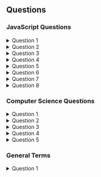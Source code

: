 ## Questions

### JavaScript Questions
<details>
<summary>Question 1</summary>

What will the following code output?

```
for (var i = 0; i < 3; i++) {
  setTimeout(function() { alert(i); }, 1000 + i);
}
```

<details>
<summary>Answer</summary>

this question is about: [Closures](https://github.com/shaharhac/interview-prep/blob/master/JavaScript/closures.md), [IIFEs](https://github.com/shaharhac/interview-prep/blob/master/JavaScript/IIFE.md) 

The goal of the code above is to alert the numbers 0, 1, and 2 each after 1, 1.1, and 1.2 seconds, respectively. The problem though, is that if you run the above code in your console, you actually get the number 3 alerted 3 times after 1, 1.1, and 1.2 seconds.

A JavaScript closure is when an inner function has access to its outer enclosing function's variables and properties. In the code above, the following line of code:
```
setTimeout(function() { alert(i); }, 1000 + i);
```
uses a variable i which is declared outside of itself. The variable i is actually declared within the for loop and the inner function accesses it. So when the for loop is done running, each of the inner functions refers to the same variable i, which at the end of the loop is equal to 3.
</details>


<details>
<summary>Follow-up Questions</summary>

Correct the for loop above, so that the numbers will be console logged in the right order

<details>
<summary>Answer</summary>

Our goal is for each inner function to maintain its reference to the variable i without the value of it being altered. We'll solve this using an IIFE

```
for (var i = 0; i < 3; i++) {
  setTimeout(function(i_local) { 
    return function() { alert(i_local); } 
  }(i), 1000 + i);
}
```
We pass the variable i into the outer function as a local variable named i_local, where we then return a function that will alert the i_local for us. This should now correctly alert the numbers 0, 1, and 2 in the correct order.

</details>

</details>

</details>


<details>
<summary>Question 2</summary>
  
Write a function that would allow you to do this.
```
 var addSix = createBase(6);
addSix(10); // returns 16
addSix(21); // returns 27
```

<details>
<summary>Answer</summary>
  
this question is about: [Closures](https://github.com/shaharhac/interview-prep/blob/master/JavaScript/closures.md)

You can create a closure to keep the value passed to the function createBase even after the inner function is returned. The inner function that is being returned is created within an outer function, making it a closure, and it has access to the variables within the outer function, in this case the variable baseNumber.

```
function createBase(baseNumber) {
  return function(N) {
    // we are referencing baseNumber here even though it was declared
    // outside of this function. Closures allow us to do this in JavaScript
    return baseNumber + N;
  }
}

var addSix = createBase(6);
addSix(10);
addSix(21);
```

</details>
</details>

<details>
<summary>Question 3</summary>
  
How would you use a closure to create a private counter?

<details>
<summary>Answer</summary>
  
this question is about: [Closures](https://github.com/shaharhac/interview-prep/blob/master/JavaScript/closures.md)

You can create a function within an outer function (a closure) that allows you to update a private variable but the variable wouldn't be accessible from outside the function without the use of a helper function.

```
function counter() {
  var _counter = 0;
  // return an object with several functions that allow you
  // to modify the private _counter variable
  return {
    add: function(increment) { _counter += increment; },
    retrieve: function() { return 'The counter is currently at: ' + _counter; }
  }
}

// error if we try to access the private variable like below
// _counter;

// usage of our counter function
var c = counter();
c.add(5); 
c.add(9); 

// now we can access the private variable in the following way
c.retrieve(); // => The counter is currently at: 14
```

</details>
</details>

<details>
<summary>Question 4</summary>
  
What do the following lines output, and why?

```
console.log(1 < 2 < 3);
console.log(3 > 2 > 1);
```

<details>
<summary>Answer</summary>
  
The first statement returns true which is as expected.

The second returns false because of how the engine works regarding operator associativity for < and >. It compares left to right, so 3 > 2 > 1 JavaScript translates to true > 1. true has value 1, so it then compares 1 > 1, which is false.

</details>
</details>

<details>
  <summary>Question 5</summary>
  
  What will be printed to the console?
  
  ```jsx
  function foo() {
   var a = 1;
   const b = 2;
   let c = 3;
 
   if (b < 10) {
      var a = 10;
      const b = 11;
      let c = 12;
 
      console.log(a, b, c);
   }
 
   console.log(a, b, c);
 
   console.log(d, e);
 
   var d = 4;
   const e = 5;
}
 
foo();
  ```
  
  <details>
  <summary>Answer</summary>
  
  this question is about: [Variables](https://github.com/shaharhac/interview-prep/blob/master/JavaScript/variables.md), 
  
  ```
  10 11 12
  10 2 3
  Uncaught ReferenceError: e is not defined
  ```
  </details>
</details>

<details>
  <summary>Question 6</summary>
  
  What’s the difference between `bind()`, `call()`, and `apply()`?
  <details>
    <summary>Answer</summary>
  
  #### bind
  The `bind()` method creates a new function that, when called, has its `this` keyword set to the provided value, with a given sequence of arguments preceding any provided when the new function is called.
  
    
  for example:
  ```jsx
  const module = {
  x: 42,
  getX: function() {
    return this.x;
  }
};

const unboundGetX = module.getX;
console.log(unboundGetX()); // The function gets invoked at the global scope
// expected output: undefined

const boundGetX = unboundGetX.bind(module);
console.log(boundGetX());
// expected output: 42

  ```
  
  
  The `apply()` method is identical to `call()`, except `apply()` requires an array as the second parameter. The array represents the arguments for the target method.
  #### call
  The `call()` method calls a function with a given this value and arguments provided individually.
  
  ```jsx
  function Product(name, price) {
  this.name = name;
  this.price = price;
}

function Food(name, price) {
  Product.call(this, name, price);
  this.category = 'food';
}

console.log(new Food('cheese', 5).name);
// expected output: "cheese"

  ```
  
  #### apply
  The `apply()` method calls a function with a given this value, and arguments provided as an array
  
  ```jsx
  const numbers = [5, 6, 2, 3, 7];

const max = Math.max.apply(null, numbers);

console.log(max);
// expected output: 7

const min = Math.min.apply(null, numbers);

console.log(min);
// expected output: 2

  ```
  </details>
</details>

<details>
<summary>Question 7</summary>

Explain what pure functions are and some of their advantages.
<details>
<summary>Answer</summary>

In simple terms, a pure function is a function where the return value is only determined by its input values and that doesn’t have side effects such as the mutation of an object. This means that the function always returns the same result given the same arguments and that it doesn’t depend on a given application state that may change while the software is executed.

An example of a pure function is the test() function reported below. It declares two parameters, an array of numbers (array) and a number (max). The function returns true if the sum of the numbers of the array is less than the number; false otherwise.

```jsx
function test(array, max) {
   const sum = array.reduce((partial, number) => partial + number);
   return sum < max;
}
```

As you can see, the returned value of the test() function is only calculated on the basis of the provided arguments. Other examples of pure functions can be found in the JavaScript language itself. Some examples are Math.sin(), Math.max(), and Number.parseInt().

To give you a better understanding of what pure functions are, let’s see an example of an impure function:

```jsx
function sumRandom(number) {
   return Math.random() + number;
}
```

The `sumRandom()` function defined above is impure because its returned value depends on the random number calculated inside the function. So, even if we pass the same argument, at every call of the function the result will be different.

The main advantage of pure functions is their testability. Because the return value depends on arguments provided only, you don’t have to assume or mock any state of your software and you can focus on arguments and return values. Pure functions help you in writing predictable and deterministic code, which is easier to test.

Another advantage is that pure functions can be executed in parallel because they don’t have side effects, thus there is no chance they conflict with each other. Pure functions are also usually easier to understand and reuse because they don’t depend on a given state of the system nor they change the state of the application. Finally, results of pure functions can be cached for future reuse because the same input always yields the same output.

</details>
</details>

<details>
  <summary>Question 8</summary>
  
  <details> What is generator in JS? </details>
  
<details>
  <summary>Answer</summary>
  
  Generator are functions which can be exited and later re-entered. Their context (variable bindings) will be saved across re-entances. Generator functions are written using the 
  `function*` syntax. When called initially, generator functions do not executes any of their code, instead returning a type of iterator called a Generator. When a calue is consumed by calling the generator's `next` method, the Generator function executes until it encounters the `yield` keyword.
  
  The function can be called as many times as desired and returns a new Generator each time, however each Generator may only be itrated once.
  
  #### Example:
  
  A function that that generate unique identifiers
  
  ```jsx
  function * idCreator() {
  let i = 0;
  while (true) yield i++;
}

const ids = idCreator();

console.log(ids.next().value); // 0
console.log(ids.next().value); // 1
console.log(ids.next().value); // 2
  ```
  
  
  
</details>
  
</details>


### Computer Science Questions

<details>
  <summary>Question 1</summary>
  
  Implement an algorithm to determine if a string has all unique characters. You can not use any additonal data structures.
  Try to solve this question with better runtime than O(n^2) (naive solution)
  
  <details>
    <summary>Answer</summary>
    
```jsx
const hasUniqueCharacters = (string) => {
sortedChars = string.split("").sort();

for(const [index, letter] of sortedChars.entries()) {
  if(sortedChars[index + 1] && letter === sortedChars[index + 1]) {
    return false;
  }
}

return true;
}
```
    
Runtime complexity of this algorithm is O(n log n).
  </details>
</details>

<details>
  <summary>Question 2</summary>
  
  ***Palindrome Permutation:*** Given a string, write a function to check if it is a permutation of a palindrome. A palindrome is a word or phrase that is the same forwards and backwards. A permutation is a rearrangement of letters. The palindrome does not need to be limited to just dictionary words.

***EXAMPLE:***

Input: Tact Coa
Output: True (permutations: "taco cat", "atco eta", etc.)

  <details>
  <summary>Answer</summary>
  
  When we approach this question, we should ask ourself what does it mean that a given string is a palindrome? what can we learn from it? what features does a palindrome have?
  We can notice that every letter in a palindrome appears an even number of times in case the word's length is even, if it's length is odd - there will be a single letter that will appear odd number of times.
  Having noticing that, it is much easier now to code this problem. we will build a frequency dictionary, which will hold each letter frequency in the word.
  then, we will count how many odd frequencies there are - and if there are none (or one, if the word's length is odd) - its a palindrome permutation.
  
  ```jsx
  'use strict';

const buildFrequencyDict = (string) => {
  const frequencyDict = {};

  for(let letter of string) {
    let frequency = frequencyDict[letter]
    frequency ? frequencyDict[letter] = ++frequency : frequencyDict[letter] = 1;
  }

  return frequencyDict;
}

const isPalindromePermutation = (string = "tactcoapapa") => {
  const frequencyDict = buildFrequencyDict(string);

  let lettersWithOddFrequency = 0;
  for(const [letter, frequency] of Object.entries(frequencyDict)) {
    if(frequency % 2 !== 0) {
      lettersWithOddFrequency++;
    }
  }

  if(string.length % 2 !== 0) {
    lettersWithOddFrequency--;
  }

  return lettersWithOddFrequency === 0;
}
```

Runtime complexity of this algorithm is `O(n)`
  </details>
</details>

<details>
  <summary>Question 3</summary>
  
One Away: There are three types of edits that can be performed on strings: insert a character,
remove a character, or replace a character. Given two strings, write a function to check if they are
one edit (or zero edits) away. 

***EXAMPLE:***
<br> pale, ple -> true
<br> pales, pale -> true 
<br> pale, bale -> true 
<br> pale, bake -> false 
  <details>
  <summary>Answer</summary>
  
  Same as before, we want to find the characteristics of two words that are one edit away from one another.
  We can notice right away that in case of an update, the strings has equal length, and in the case of insertion or deletion, one word will be longer than the other by one character.
  Another thing we can notice, is that insertion and deletion are eventually the same thing - as they are inverse operations.
  
  In case of update - we'll go through one string letter by letter, and count how many letters are different from the matching letter in the other string.
  In case of insertion or deletion - we will go over the longer string, and on every iteration we will pick a letter discard from the word.
  
   ```jsx
  'use strict';

const isOneEditAway = (str1, str2) => {
  let lettersDiff = 0;
  for(const [index,letter] of str1.split("").entries()) {

    if(letter !== str2[index]) {
      lettersDiff++;
    }    
  }

  return lettersDiff <= 1
}

// Same logic applies to both insert and delete
const isOneInsertionAway = (str1, str2) => {
  const longerString = str1.length > str2.length ? str1 : str2;
    const shorterString = str1.length > str2.length ? str2 : str1;

    for(const index in longerString) {
      const stringWithoutCurrentLetter = longerString.slice(0, Number(index)).concat(longerString.slice(Number(index ) + 1))
      if(stringWithoutCurrentLetter === shorterString) {
        return true;
      }
    }

    return false;
}

const oneWay = (str1, str2) => {
  const lengthDiff = Math.abs(str1.length - str2.length);

  if(lengthDiff > 1) {
    return false;
  } else if(lengthDiff === 0) { 
    return isOneEditAway(str1, str2);
  } else { 
    return isOneInsertionAway(str1, str2)
  }

}
  ```
  
  Runtime complexity of this algorithm is `O(n)`.
  </details>
</details>

<details>
  <summary>Question 4</summary>
  
  String Rotation:Assumeyou have a method isSubstringwhich checks if oneword is a substring
of another. Given two strings, sl and s2, write code to check if s2 is a rotation of sl using only one
call to isSubstring (e.g., "waterbottle" is a rotation of "erbottlewat"). 

(If a string is a rotation of another, then it's a rotation at a particular point. For example,
a rotation of waterbottle at character 3 means cutting waterbottle at character 3
and putting the right half (erbottle) before the left half (wat))

  <details>
  <summary>Answer</summary>
  
  If a s2 is a rotation of s1, it means what there is a pivot point at s1, which divides to string to two. let's call them ***x*** and ***y***.
  if the left half of s1 is "wat", and the right one is "erbottle", we can denote it like this:
  <br>  `s1 = waterbottle = xy`
  <br> and s2 will be:
  <br> `s2 = erbottlewat = yx`
  
  <br> if we concatinate s2 to itself, we'll get:
  <br>  `s2s2 = erbottlewaterbottlewat = yxyx`
  
  and we can see that:
  <br>  `xy ⊆ yxyx`
  
  
  ```jsx
  // mimic `isSubstring` in JS
  const isSubstring = (string, subString) => {
  return string.includes(subString)
}

const isRotation = (s1, s2) => {
  return isSubstring((s2 + s2), s1)
}
  ```
  
  Runtime complexity of this algorithm is `O(n)`.
  </details>
</details>

<details>
  <summary>Question 5</summary>

Given an array of integers, return indices of the two numbers such that they add up to a specific target.

You may assume that each input would have exactly one solution, and you may not use the same element twice.

***Example:***
    Given nums = [2, 7, 11, 15], target = 9,

    Because nums[0] + nums[1] = 2 + 7 = 9,
    return [0, 1].
    
  <details>
  <summary>Answer</summary>
  
  ```jsx
  // two arrays traversal
const twoSumTwoPasses = function(nums, target) {

    const hashMap = {};

    for(const [index, number] of nums.entries()) {
      hashMap[number] = index;
    }
    
    for(const [index, number] of nums.entries()) {
      const compliment = target - number;

      if(hashMap[compliment]) {
        return [hashMap[compliment], index ]
      }
    }

    return "no match"
};

// one array traversal
const twoSumOnePass = function(nums, target) {

    const hashMap = {};
    
    for(const [index, number] of nums.entries()) {
      const compliment = target - number;

      if(hashMap[compliment] != undefined) {
        return [hashMap[compliment], index ]
      }

      hashMap[number] = index;
    }

    return "no match"
};
  ```
  </details>
</details>



### General Terms

<details>
  <summary>Question 1</summary>
  
  What does SOLID Stand for ? explain the basic idea
  
  <details>
  
 <summary>Answer</summary>
    **Single responsibility** - A class should only have a single responsibility, that is, only changes to one part of the software's specification should be able        to affect the specification of the class.
    <br/>
    **Open/Close** - Open for Extension, Closed for Modification
    <br/>
    **Liskov substitution pronciple**- Objects in a program should be replaceable with instances of their subtypes without altering the correctness of that program
    <br/>
    **Interface segregation principle** - Many client-specific interfaces are better than one general-purpose interface
    <br/>
    **Dependency inversion** - One should "depend upon abstractions, [not] concretions
  </details>
</details>
